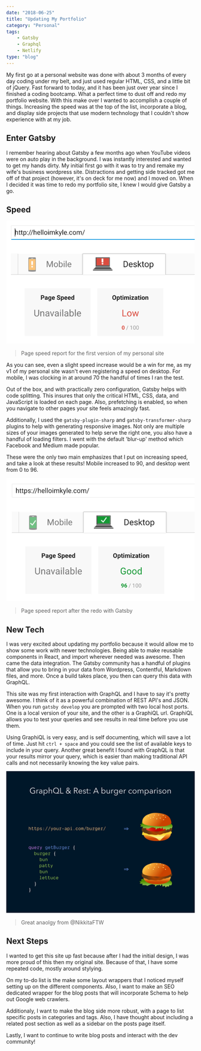 ```yaml
---
date: "2018-06-25"
title: "Updating My Portfolio"
category: "Personal"
tags:
    - Gatsby
    - Graphql
    - Netlify
type: "blog"
---
```


My first go at a personal website was done with about 3 months of every day coding under my belt, and just used regular HTML, CSS, and a little bit of jQuery. Fast forward to today, and it has been just over year since I finished a coding bootcamp. What a perfect time to dust off and redo my portfolio website. With this make over I wanted to accomplish a couple of things. Increasing the speed was at the top of the list, incorporate a blog, and display side projects that use modern technology that I couldn't show experience with at my job.

## Enter Gatsby

I remember hearing about Gatsby a few months ago when YouTube videos were on auto play in the background. I was instantly interested and wanted to get my hands dirty. My initial first go with it was to try and remake my wife's business wordpress site. Distractions and getting side tracked got me off of that project (however, it's on deck for me now) and I moved on. When I decided it was time to redo my portfolio site, I knew I would give Gatsby a go.

## Speed

![](./desktop_speed_score.png)

> Page speed report for the first version of my personal site

As you can see, even a slight speed increase would be a win for me, as my v1 of my personal site wasn't even registering a speed on desktop. For mobile, I was clocking in at around 70 the handful of times I ran the test.

Out of the box, and with practically zero configuration, Gatsby helps with code splitting. This insures that only the critical HTML, CSS, data, and JavaScript is loaded on each page. Also, prefetching is enabled, so when you navigate to other pages your site feels amazingly fast.

Additionally, I used the `gatsby-plugin-sharp` and `gatsby-transformer-sharp` plugins to help with generating responsive images. Not only are multiple sizes of your images generated to help serve the right one, you also have a handful of loading filters. I went with the default 'blur-up' method which Facebook and Medium made popular.

These were the only two main emphasizes that I put on increasing speed, and take a look at these results! Mobile increased to 90, and desktop went from 0 to 96.

![](./after-speed-score.png)

> Page speed report after the redo with Gatsby

## New Tech

I was very excited about updating my portfolio because it would allow me to show some work with newer technologies. Being able to make reusable components in React, and import wherever needed was awesome. Then came the data integration. The Gatsby community has a handful of plugins that allow you to bring in your data from Wordpress, Contentful, Markdown files, and more. Once a build takes place, you then can query this data with GraphQL.

This site was my first interaction with GraphQL and I have to say it's pretty awesome. I think of it as a powerful combination of REST API's and JSON. When you run `gatsby develop` you are prompted with two local host ports. One is a local version of your site, and the other is a GraphiQL url. GraphiQL allows you to test your queries and see results in real time before you use them.

Using GraphiQL is very easy, and is self documenting, which will save a lot of time. Just hit `ctrl + space` and you could see the list of available keys to include in your query. Another great benefit I found with GraphQL is that your results mirror your query, which is easier than making traditional API calls and not necessarily knowing the key value pairs.

![](./rest-vs-graphql.jpg)

> Great anaolgy from @NikkitaFTW

## Next Steps

I wanted to get this site up fast because after I had the initial design, I was more proud of this then my original site. Because of that, I have some repeated code, mostly around stylying.

On my to-do list is the make some layout wrappers that I noticed myself setting up on the different components. Also, I want to make an SEO dedicated wrapper for the blog posts that will incorporate Schema to help out Google web crawlers.

Additionaly, I want to make the blog side more robust, with a page to list specific posts in categories and tags. Also, I have thought about including a related post section as well as a sidebar on the posts page itself.

Lastly, I want to continue to write blog posts and interact with the dev community!
